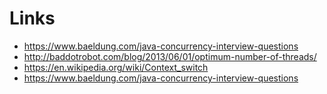 # Links
* https://www.baeldung.com/java-concurrency-interview-questions
* http://baddotrobot.com/blog/2013/06/01/optimum-number-of-threads/
* https://en.wikipedia.org/wiki/Context_switch
* https://www.baeldung.com/java-concurrency-interview-questions
